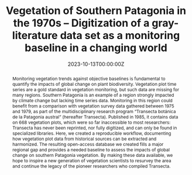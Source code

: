 ---
abstract: "Monitoring vegetation trends against objective baselines is fundamental to quantify the impacts of global change on plant biodiversity. Vegetation plot time series are a gold standard in vegetation monitoring, but such data are missing for many regions. Southern Patagonia is an example of a region strongly impacted by climate change but lacking time series data. Monitoring in this region could benefit from a comparison with vegetation survey data gathered between 1975 and 1979, as part of the multidisciplinary research program “Transecta botánica de la Patagonia austral” (hereafter Transecta). Published in 1985, it contains data on 668 vegetation plots, which were so far inaccessible to most researchers: Transecta has never been reprinted, nor fully digitized, and can only be found in specialized libraries. Here, we created a reproducible workflow, documenting how vegetation plot data from historical sources can be extracted and harmonized. The resulting open-access database we created fills a major regional gap and provides a needed baseline to assess the impacts of global change on southern Patagonia vegetation. By making these data available, we hope to inspire a new generation of vegetation scientists to resurvey the area and continue the legacy of the pioneer researchers who compiled Transecta."

authors: 
- Francesco Maria Sabatini - admin - Karina Speziale - Ana María Cingolani - Gabriella Damasceno - Helge Bruelheide
date: "2023-10-13T00:00:00Z"
doi: "https://doi.org/10.1111/jvs.13209"
featured: true
image:
  caption: ""
  focal_point: ""
  preview_only: false
projects: [sPlot]
publication: ""
publication_short: ""
publication_types: ""
publishDate: ""
slides: 
summary: 
tags:
- Diversity
- Patagonia
- Historical baseline
- Vegetation Plots


title: Vegetation of Southern Patagonia in the 1970s – Digitization of a gray-literature data set as a monitoring baseline in a changing world
url_code: ""
url_dataset: ""
url_pdf: ""
url_poster: ""
url_project: ""
url_slides: ""
url_source: ""
url_video: ""
---